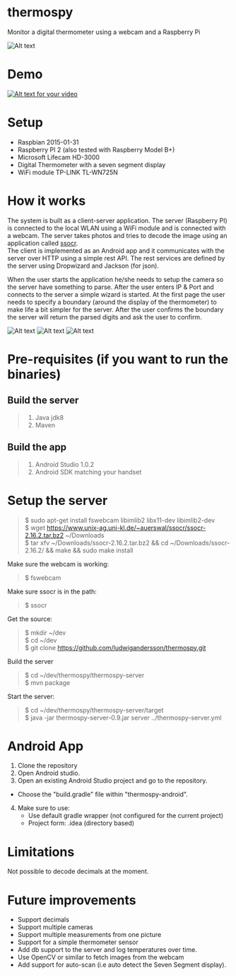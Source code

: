 thermospy
=========
Monitor a digital thermometer using a webcam and a Raspberry Pi

![Alt text](../docs/docs/gfx/thermospy.jpg "Thermospy in action")

Demo
========
[![Alt text for your video](http://img.youtube.com/vi/Le5CVlUJAuE/0.jpg)](http://www.youtube.com/watch?v=Le5CVlUJAuE)

Setup
========
  * Raspbian 2015-01-31
  * Raspberry PI 2 (also tested with Raspberry Model B+)
  * Microsoft Lifecam HD-3000
  * Digital Thermometer with a seven segment display
  * WiFi module TP-LINK TL-WN725N

How it works
============
The system is built as a client-server application. The server (Raspberry PI) is connected to the local WLAN using a WiFi module and is connected with a webcam. The server takes photos and tries to decode the image using an application called [ssocr](https://www.unix-ag.uni-kl.de/~auerswal/ssocr/). 
<br />
The client is implemented as an Android app and it communicates with the server over HTTP using a simple rest API. The rest services are defined by the server using Dropwizard and Jackson (for json).

When the user starts the application he/she needs to setup the camera so the server have something to parse. After the user enters IP & Port and connects to the server a simple wizard is started. At the first page the user needs to specify a boundary (around the display of the thermometer) to make life a bit simpler for the server. After the user confirms the boundary the server will return the parsed digits and ask the user to confirm. 

![Alt text](../docs/docs/gfx/setup.png "Server setup") ![Alt text](../docs/docs/gfx/bounds.png "Specify bounds") ![Alt text](../docs/docs/gfx/confirm.png "Confirm temperature")

Pre-requisites (if you want to run the binaries)
===============
  
## Build the server
  > 1. Java jdk8
  > 2. Maven
  
  
## Build the app
  > 1. Android Studio 1.0.2
  > 2. Android SDK matching your handset
  
Setup the server
================
 > $ sudo apt-get install fswebcam libimlib2 libx11-dev libimlib2-dev<br />
 > $ wget https://www.unix-ag.uni-kl.de/~auerswal/ssocr/ssocr-2.16.2.tar.bz2 ~/Downloads<br />
 > $ tar xfv ~/Downloads/ssocr-2.16.2.tar.bz2 && cd ~/Downloads/ssocr-2.16.2/ && make && sudo make install<br />
  
Make sure the webcam is working:<br />
 > $ fswebcam

Make sure ssocr is in the path:<br />
 > $ ssocr<br />

Get the source:<br />
>  $ mkdir ~/dev<br />
>  $ cd ~/dev<br />
>  $ git clone https://github.com/ludwigandersson/thermospy.git<br />

Build the server
>  $ cd ~/dev/thermospy/thermospy-server <br />
>  $ mvn package <br />

Start the server:
>  $ cd ~/dev/thermospy/thermospy-server/target <br />
>  $ java -jar thermospy-server-0.9.jar server ../thermospy-server.yml  <br />

Android App
===========
 1. Clone the repository
 2. Open Android studio.
 3. Open an existing Android Studio project and go to the repository.
   - Choose the "build.gradle" file within "thermospy-android".
 4. Make sure to use:
    - Use default gradle wrapper (not configured for the current project)
    - Project form: .idea (directory based)

Limitations
===========
  Not possible to decode decimals at the moment.<br />

Future improvements
===================
  * Support decimals
  * Support multiple cameras
  * Support multiple measurements from one picture
  * Support for a simple thermometer sensor 
  * Add db support to the server and log temperatures over time.
  * Use OpenCV or similar to fetch images from the webcam
  * Add support for auto-scan (i.e auto detect the Seven Segment display).






